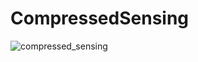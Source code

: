 # CompressedSensing

![compressed_sensing](https://user-images.githubusercontent.com/24233036/151675933-97c89318-fa5a-476d-83b3-002e480763ca.png)
